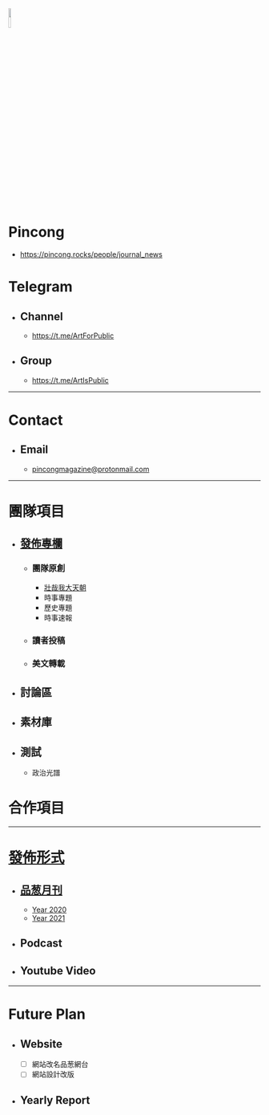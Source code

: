 <img src="Logo.png" width=10%>

# Pincong
- https://pincong.rocks/people/journal_news

# Telegram
- ## Channel
  - https://t.me/ArtForPublic
- ## Group
  - https://t.me/ArtIsPublic

***

# Contact
- ## Email
  - pincongmagazine@protonmail.com
  
***

# 團隊項目

- ## [發佈專欄](/Release)
  - ### 團隊原創
    - [壯哉我大天朝](/Release/壯哉我大天朝)
    - 時事專題
    - 歷史專題
    - 時事速報
  - ### 讀者投稿
  - ### 美文轉載

- ## 討論區
- ## 素材庫
- ## 測試
  - 政治光譜
  
# 合作項目

***

# [發佈形式](/Release)
- ## [品葱月刊](/Relaese/品葱月刊)
  - [Year 2020](/Release/品葱月刊/2020.md)
  - [Year 2021](/Release/品葱月刊/2021.md)
- ## Podcast
- ## Youtube Video

***

# Future Plan
- ## Website
  - [ ] 網站改名品葱網台
  - [ ] 網站設計改版
  
- ## Yearly Report
